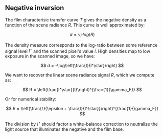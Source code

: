 ## Negative inversion

The film characterisic transfer curve $T$ gives the negative density as a
function of the scene radiance $R$. This curve is well approximated by:

$$ d = \gamma_F log(R) $$

The density measure corresponds to the log-ratio between some reference signal
level $I^\star$ and the scanned pixel's value $I$. High densities map to
low exposure in the scanned image, so we have:

$$ d = -\log\left(\frac{I}{I^\star}\right) $$

We want to recover the linear scene radiance signal $R$, which we compute as:

$$ R = \left(\frac{I^\star}{I}\right)^{\frac{1}{\gamma_F}} $$

Or for numerical stability:

$$ R = \left(\frac{1}{\epsilon + \frac{I}{I^\star}}\right)^{\frac{1}{\gamma_F}} $$

The division by $I^\star$ should factor a white-balance correction to
neutralize the light source that illuminates the negative and the film base.


